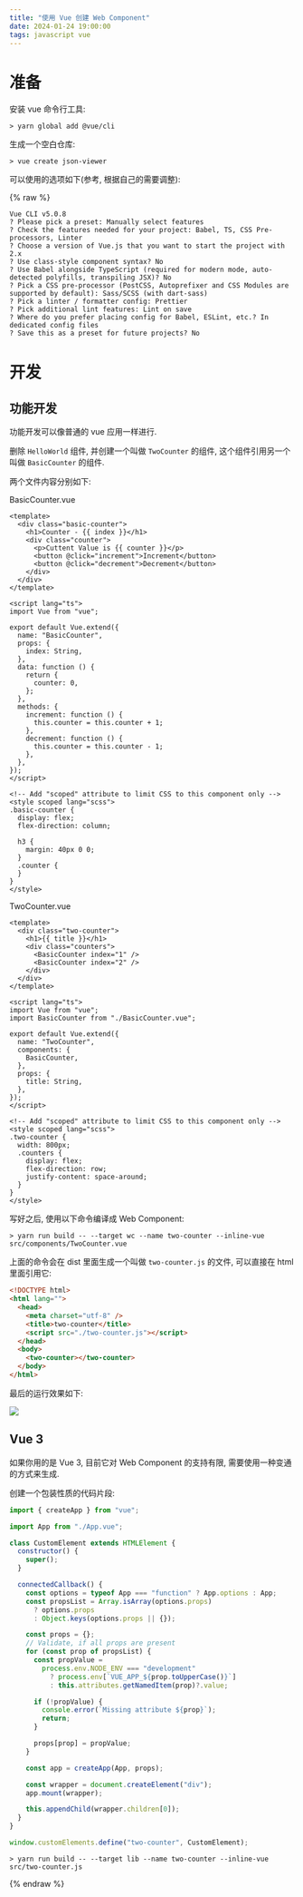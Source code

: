 ```yaml
---
title: "使用 Vue 创建 Web Component"
date: 2024-01-24 19:00:00
tags: javascript vue
---
```


# 准备

安装 vue 命令行工具:

```shell
> yarn global add @vue/cli
```

生成一个空白仓库:

```shell
> vue create json-viewer
```

可以使用的选项如下(参考, 根据自己的需要调整):

<!--more-->

{% raw %}

```text
Vue CLI v5.0.8
? Please pick a preset: Manually select features
? Check the features needed for your project: Babel, TS, CSS Pre-processors, Linter
? Choose a version of Vue.js that you want to start the project with 2.x
? Use class-style component syntax? No
? Use Babel alongside TypeScript (required for modern mode, auto-detected polyfills, transpiling JSX)? No
? Pick a CSS pre-processor (PostCSS, Autoprefixer and CSS Modules are supported by default): Sass/SCSS (with dart-sass)
? Pick a linter / formatter config: Prettier
? Pick additional lint features: Lint on save
? Where do you prefer placing config for Babel, ESLint, etc.? In dedicated config files
? Save this as a preset for future projects? No
```

# 开发

## 功能开发

功能开发可以像普通的 vue 应用一样进行.

删除 `HelloWorld` 组件, 并创建一个叫做 `TwoCounter` 的组件, 这个组件引用另一个叫做 `BasicCounter` 的组件.

两个文件内容分别如下:

BasicCounter.vue

```vue
<template>
  <div class="basic-counter">
    <h1>Counter - {{ index }}</h1>
    <div class="counter">
      <p>Cuttent Value is {{ counter }}</p>
      <button @click="increment">Increment</button>
      <button @click="decrement">Decrement</button>
    </div>
  </div>
</template>

<script lang="ts">
import Vue from "vue";

export default Vue.extend({
  name: "BasicCounter",
  props: {
    index: String,
  },
  data: function () {
    return {
      counter: 0,
    };
  },
  methods: {
    increment: function () {
      this.counter = this.counter + 1;
    },
    decrement: function () {
      this.counter = this.counter - 1;
    },
  },
});
</script>

<!-- Add "scoped" attribute to limit CSS to this component only -->
<style scoped lang="scss">
.basic-counter {
  display: flex;
  flex-direction: column;

  h3 {
    margin: 40px 0 0;
  }
  .counter {
  }
}
</style>
```

TwoCounter.vue

```vue
<template>
  <div class="two-counter">
    <h1>{{ title }}</h1>
    <div class="counters">
      <BasicCounter index="1" />
      <BasicCounter index="2" />
    </div>
  </div>
</template>

<script lang="ts">
import Vue from "vue";
import BasicCounter from "./BasicCounter.vue";

export default Vue.extend({
  name: "TwoCounter",
  components: {
    BasicCounter,
  },
  props: {
    title: String,
  },
});
</script>

<!-- Add "scoped" attribute to limit CSS to this component only -->
<style scoped lang="scss">
.two-counter {
  width: 800px;
  .counters {
    display: flex;
    flex-direction: row;
    justify-content: space-around;
  }
}
</style>
```

写好之后, 使用以下命令编译成 Web Component:

```shell
> yarn run build -- --target wc --name two-counter --inline-vue src/components/TwoCounter.vue
```

上面的命令会在 dist 里面生成一个叫做 `two-counter.js` 的文件, 可以直接在 html 里面引用它:

```html
<!DOCTYPE html>
<html lang="">
  <head>
    <meta charset="utf-8" />
    <title>two-counter</title>
    <script src="./two-counter.js"></script>
  </head>
  <body>
    <two-counter></two-counter>
  </body>
</html>
```

最后的运行效果如下:

![](https://qiniu.iuwei.fun/blog/front-end/vue/two-counter-web-component.jpg)

## Vue 3

如果你用的是 Vue 3, 目前它对 Web Component 的支持有限, 需要使用一种变通的方式来生成.

创建一个包装性质的代码片段:

```javascript
import { createApp } from "vue";

import App from "./App.vue";

class CustomElement extends HTMLElement {
  constructor() {
    super();
  }

  connectedCallback() {
    const options = typeof App === "function" ? App.options : App;
    const propsList = Array.isArray(options.props)
      ? options.props
      : Object.keys(options.props || {});

    const props = {};
    // Validate, if all props are present
    for (const prop of propsList) {
      const propValue =
        process.env.NODE_ENV === "development"
          ? process.env[`VUE_APP_${prop.toUpperCase()}`]
          : this.attributes.getNamedItem(prop)?.value;

      if (!propValue) {
        console.error(`Missing attribute ${prop}`);
        return;
      }

      props[prop] = propValue;
    }

    const app = createApp(App, props);

    const wrapper = document.createElement("div");
    app.mount(wrapper);

    this.appendChild(wrapper.children[0]);
  }
}

window.customElements.define("two-counter", CustomElement);
```

```shell
> yarn run build -- --target lib --name two-counter --inline-vue src/two-counter.js
```

{% endraw %}
